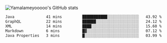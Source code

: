 ![Yamalameyooooo's GitHub stats](https://github-readme-stats.vercel.app/api?username=yamalameyooooo&theme=transparent&show_icons=true\&show=reviews,discussions_started,discussions_answered,prs_merged,prs_merged_percentage)

<!--START_SECTION:waka-->

```txt
Java              41 mins         ███████████░░░░░░░░░░░░░░   43.92 %
GraphQL           22 mins         ██████░░░░░░░░░░░░░░░░░░░   24.12 %
XML               14 mins         ████░░░░░░░░░░░░░░░░░░░░░   15.60 %
Markdown          6 mins          █▓░░░░░░░░░░░░░░░░░░░░░░░   07.12 %
Java Properties   3 mins          █░░░░░░░░░░░░░░░░░░░░░░░░   03.99 %
```

<!--END_SECTION:waka-->
